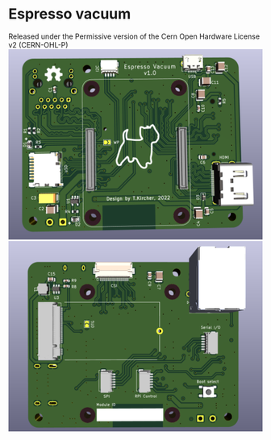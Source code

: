 # Espresso vacuum
Released under the Permissive version of the Cern Open Hardware License v2 (CERN-OHL-P)
![Board front view](Espresso_vacuum_front.png)
![Board back view](Espresso_vacuum_back.png)
